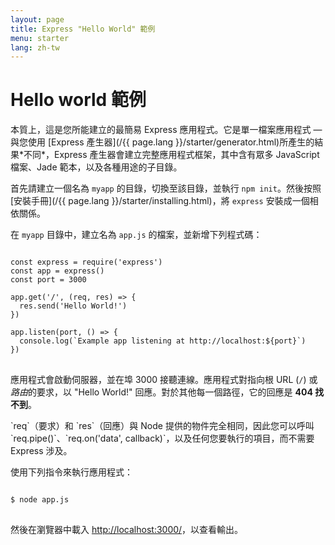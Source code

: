 ```yaml
---
layout: page
title: Express "Hello World" 範例
menu: starter
lang: zh-tw
---
```


# Hello world 範例

<div class="doc-box doc-info" markdown="1">
本質上，這是您所能建立的最簡易 Express 應用程式。它是單一檔案應用程式 &mdash; 與您使用 [Express 產生器](/{{ page.lang }}/starter/generator.html)所產生的結果*不同*，Express 產生器會建立完整應用程式框架，其中含有眾多 JavaScript 檔案、Jade 範本，以及各種用途的子目錄。
</div>

首先請建立一個名為 `myapp` 的目錄，切換至該目錄，並執行 `npm init`。然後按照[安裝手冊](/{{ page.lang }}/starter/installing.html)，將 `express` 安裝成一個相依關係。

在 `myapp` 目錄中，建立名為 `app.js` 的檔案，並新增下列程式碼：

<pre>
<code class="language-javascript" translate="no">
const express = require('express')
const app = express()
const port = 3000

app.get('/', (req, res) => {
  res.send('Hello World!')
})

app.listen(port, () => {
  console.log(`Example app listening at http://localhost:${port}`)
})
</code>
</pre>

應用程式會啟動伺服器，並在埠 3000 接聽連線。應用程式對指向根 URL (`/`) 或*路由*的要求，以 "Hello World!" 回應。對於其他每一個路徑，它的回應是 **404 找不到**。

<div class="doc-box doc-notice" markdown="1">
`req`（要求）和 `res`（回應）與 Node 提供的物件完全相同，因此您可以呼叫 `req.pipe()`、`req.on('data', callback)`，以及任何您要執行的項目，而不需要 Express 涉及。
</div>

使用下列指令來執行應用程式：

<pre>
<code class="language-sh" translate="no">
$ node app.js
</code>
</pre>

然後在瀏覽器中載入 [http://localhost:3000/](http://localhost:3000/)，以查看輸出。

